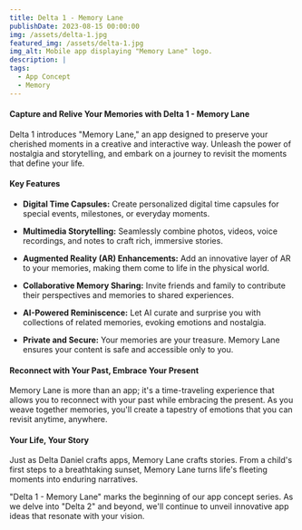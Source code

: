 ```yaml
---
title: Delta 1 - Memory Lane
publishDate: 2023-08-15 00:00:00
img: /assets/delta-1.jpg
featured_img: /assets/delta-1.jpg
img_alt: Mobile app displaying "Memory Lane" logo.
description: |
tags:
  - App Concept
  - Memory
---
```


#### Capture and Relive Your Memories with Delta 1 - Memory Lane

Delta 1 introduces "Memory Lane," an app designed to preserve your cherished moments in a creative and interactive way. Unleash the power of nostalgia and storytelling, and embark on a journey to revisit the moments that define your life.

#### Key Features

- **Digital Time Capsules:** Create personalized digital time capsules for special events, milestones, or everyday moments.

- **Multimedia Storytelling:** Seamlessly combine photos, videos, voice recordings, and notes to craft rich, immersive stories.

- **Augmented Reality (AR) Enhancements:** Add an innovative layer of AR to your memories, making them come to life in the physical world.

- **Collaborative Memory Sharing:** Invite friends and family to contribute their perspectives and memories to shared experiences.

- **AI-Powered Reminiscence:** Let AI curate and surprise you with collections of related memories, evoking emotions and nostalgia.

- **Private and Secure:** Your memories are your treasure. Memory Lane ensures your content is safe and accessible only to you.

#### Reconnect with Your Past, Embrace Your Present

Memory Lane is more than an app; it's a time-traveling experience that allows you to reconnect with your past while embracing the present. As you weave together memories, you'll create a tapestry of emotions that you can revisit anytime, anywhere.

#### Your Life, Your Story

Just as Delta Daniel crafts apps, Memory Lane crafts stories. From a child's first steps to a breathtaking sunset, Memory Lane turns life's fleeting moments into enduring narratives.

"Delta 1 - Memory Lane" marks the beginning of our app concept series. As we delve into "Delta 2" and beyond, we'll continue to unveil innovative app ideas that resonate with your vision.
